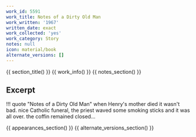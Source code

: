 ```yaml
---
work_id: 5591
work_title: Notes of a Dirty Old Man
work_written: '1967'
written_date: exact
work_collected: 'yes'
work_category: Story
notes: null
icon: material/book
alternate_versions: []
---
```


{{ section_title() }}
{{ work_info() }}
{{ notes_section() }}
## Excerpt
!!! quote "Notes of a Dirty Old Man"
    when Henry's mother died it wasn't bad. nice Catholic funeral, the priest waved some smoking sticks and it was all over. the coffin remained closed...

{{ appearances_section() }}
{{ alternate_versions_section() }}